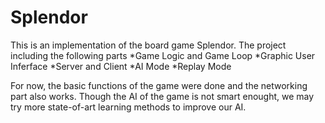 # Splendor

This is an implementation of the board game Splendor.
The project including the following parts
*Game Logic and Game Loop
*Graphic User Inferface
*Server and Client
*AI Mode
*Replay Mode

For now, the basic functions of the game were done and the networking part also works. Though the AI of the game is not smart enought, we may try more state-of-art learning methods to improve our AI.
